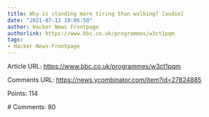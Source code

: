```yaml
---
title: Why is standing more tiring than walking? [audio]
date: "2021-07-13 19:06:50"
author: Hacker News Frontpage
authorlink: https://www.bbc.co.uk/programmes/w3ct1pqm
tags:
- Hacker-News-Frontpage
---
```


<p>Article URL: <a href="https://www.bbc.co.uk/programmes/w3ct1pqm">https://www.bbc.co.uk/programmes/w3ct1pqm</a></p>
<p>Comments URL: <a href="https://news.ycombinator.com/item?id=27824885">https://news.ycombinator.com/item?id=27824885</a></p>
<p>Points: 114</p>
<p># Comments: 80</p>

